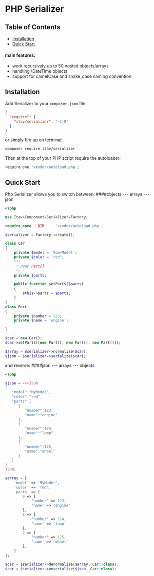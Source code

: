 # PHP Serializer
## Table of Contents

* [Installation](#installation)
* [Quick Start](#quick_start)

#### main features:
- work recursively up to 50 nested objects/arrays
- handling \DateTime objects 
- support for camelCase and snake_case naming convention.

<a name="installation"></a>
## Installation

Add Serializer to your `composer.json` file. 

```json
{
  "require": {
    "itav/serializer": "~2.0"
  }
}
```
or simply  fire up on terminal:
```bash
composer require itav/serializer
```

Then at the top of your PHP script require the autoloader:

```bash
require_one 'vendor/autoload.php';
```                                 
<a name="quick_start"></a>
## Quick Start

Php Serializer allows you to switch between: 
####objects --- arrays --- json

```php
<?php

use Itav\Component\Serializer\Factory;

require_once __DIR__ . 'vendor/autoload.php';

$serializer = Factory::create();

class Car
{
    private $model = 'SomeModel';
    private $color = 'red';
    /**
     * @var Part[]
     */
    private $parts;

    public function setParts($parts)
    {
        $this->parts = $parts;
    }
}
class Part
{
    private $number = 123;
    private $name = 'engine';

}

$car = new Car();
$car->setParts([new Part(), new Part(), new Part()]);

$array = $serializer->normalize($car);
$json = $serializer->serialize($car);

```

and reverse: 
####json --- arrays --- objects

```php
<?php

$json = <<<JSON
{  
   "model":"MyModel",
   "color":"red",
   "parts":[  
      {  
         "number":123,
         "name":"engine"
      },
      {  
         "number":124,
         "name":"lamp"
      },
      {  
         "number":125,
         "name":"wheel"
      }
   ]
}
JSON;

$array = [
    'model' => 'MyModel',
    'color' => 'red',
    'parts' => [
        0 => [
            'number' => 123,
            'name' => 'engine'
        ],
        1 => [
            'number' => 124,
            'name' => 'lamp'
        ],
        2 => [
            'number' => 125,
            'name' => 'wheel'
        ],
    ]
];

$car = $serializer->denormalize($array, Car::class);
$car = $serializer->unserialize($json, Car::class);
```
